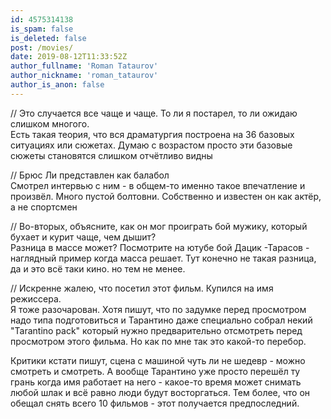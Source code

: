 ```yaml
---
id: 4575314138
is_spam: false
is_deleted: false
post: /movies/
date: 2019-08-12T11:33:52Z
author_fullname: 'Roman Tataurov'
author_nickname: 'roman_tataurov'
author_is_anon: false
---
```


<p>// Это случается все чаще и чаще. То ли я постарел, то ли ожидаю слишком многого. <br>Есть такая теория, что вся драматургия построена на 36 базовых ситуациях или сюжетах. Думаю с возрастом просто эти базовые сюжеты становятся слишком отчётливо видны</p><p>//  Брюс Ли представлен как балабол<br>Смотрел интервью с ним - в общем-то именно такое впечатление и произвёл. Много пустой болтовни. Собственно и известен он как актёр, а не спортсмен</p><p>// Во-вторых, объясните, как он мог проиграть бой мужику, который бухает и курит чаще, чем дышит?<br>Разница в массе может? Посмотрите на ютубе бой Дацик -Тарасов - наглядный пример когда масса решает. Тут конечно не такая разница, да и это всё таки кино. но тем не менее.</p><p>// Искренне жалею, что посетил этот фильм. Купился на имя режиссера. <br>Я тоже разочарован. Хотя пишут, что по задумке перед просмотром надо типа подготовиться и Тарантино даже специально собрал некий "Tarantino pack" который нужно предварительно отсмотреть перед просмотром этого фильма. Но как по мне так это какой-то перебор.</p><p>Критики кстати пишут, сцена с машиной чуть ли не шедевр - можно смотреть и смотреть. А вообще Тарантино уже просто перешёл ту грань когда имя работает на него - какое-то время может снимать любой шлак и всё равно люди будут восторгаться. Тем более, что он обещал снять всего 10 фильмов - этот получается предпоследний.</p>
